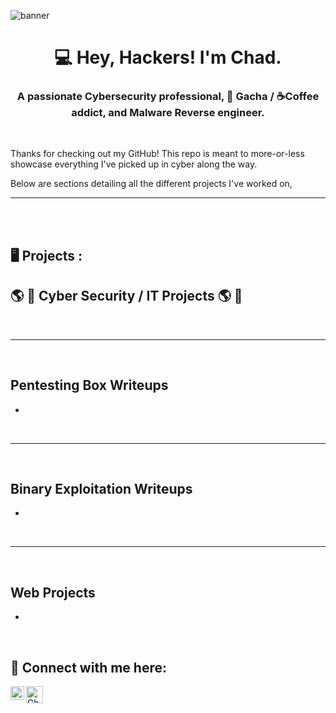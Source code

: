 ![banner](https://giffiles.alphacoders.com/354/35494.gif)
<h1 align="center">💻 Hey, Hackers! I'm Chad. </h1>
<h3 align="center">A passionate Cybersecurity professional, 👾 Gacha / ☕Coffee addict, and Malware Reverse engineer. </h3>
 <br />

 Thanks for checking out my GitHub! This repo is meant to more-or-less showcase everything I've picked up in cyber along the way.

Below are sections detailing all the different projects I've worked on, 



---



 <br />
 <br />


<h2>  🖥️ Projects  :</h2>



<div>





<h2>🌎 🔐 Cyber Security / IT Projects  🌎 🔐</h2>
 <br />
  
 ---
  
 <br />

  ## Pentesting Box Writeups
  - 
 <br />
  
  
 ---
  
 <br />

 ## Binary Exploitation Writeups
  - 

 <br />
 
  
  
  
  

 ---
  
 <br />

  ## Web Projects
   -
 <br />
 
 
<h2> 📲 Connect with me here:</h2>
  
[<img align="left" alt="ChadFry | LinkedIn" width="22px" src="https://cdn.jsdelivr.net/npm/simple-icons@v3/icons/linkedin.svg" />][linkedin]

[linkedin]: https://www.linkedin.com/in/-chad-fry/

[<img align="left" alt="ChadFry | Discord" width="27px" src="https://cdn.jsdelivr.net/npm/simple-icons@v3/icons/discord.svg" />][discord]

[discord]: https://www.discord.com/users/117086477732675593